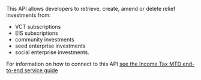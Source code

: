 This API allows developers to retrieve, create, amend or delete relief investments from:
* VCT subscriptions
* EIS subscriptions
* community investments
* seed enterprise investments
* social enterprise investments.

For information on how to connect to this API [see the Income Tax MTD end-to-end service guide](https://developer.service.hmrc.gov.uk/guides/income-tax-mtd-end-to-end-service-guide/)
